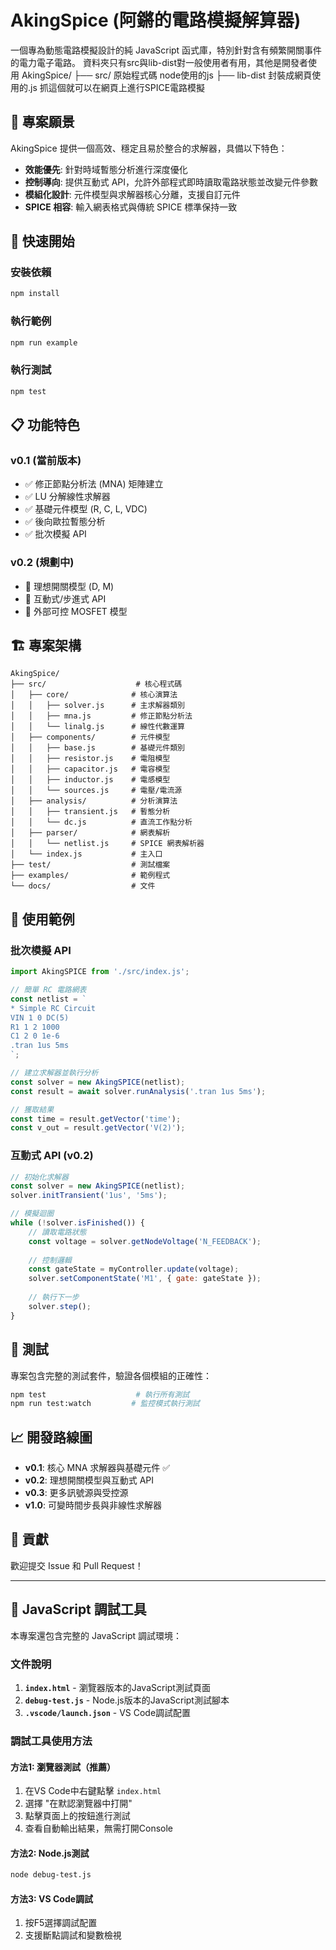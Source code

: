 # AkingSpice (阿鏘的電路模擬解算器)

一個專為動態電路模擬設計的純 JavaScript 函式庫，特別針對含有頻繁開關事件的電力電子電路。
資料夾只有src與lib-dist對一般使用者有用，其他是開發者使用
AkingSpice/
├── src/      原始程式碼 node使用的js
├── lib-dist  封裝成網頁使用的.js 抓這個就可以在網頁上進行SPICE電路模擬


## 🎯 專案願景

AkingSpice 提供一個高效、穩定且易於整合的求解器，具備以下特色：

- **效能優先**: 針對時域暫態分析進行深度優化
- **控制導向**: 提供互動式 API，允許外部程式即時讀取電路狀態並改變元件參數
- **模組化設計**: 元件模型與求解器核心分離，支援自訂元件
- **SPICE 相容**: 輸入網表格式與傳統 SPICE 標準保持一致

## 🚀 快速開始

### 安裝依賴
```bash
npm install
```

### 執行範例
```bash
npm run example
```

### 執行測試
```bash
npm test
```

## 📋 功能特色

### v0.1 (當前版本)
- ✅ 修正節點分析法 (MNA) 矩陣建立
- ✅ LU 分解線性求解器
- ✅ 基礎元件模型 (R, C, L, VDC)
- ✅ 後向歐拉暫態分析
- ✅ 批次模擬 API

### v0.2 (規劃中)
- 🔄 理想開關模型 (D, M)
- 🔄 互動式/步進式 API
- 🔄 外部可控 MOSFET 模型

## 🏗 專案架構

```
AkingSpice/
├── src/                    # 核心程式碼
│   ├── core/              # 核心演算法
│   │   ├── solver.js      # 主求解器類別
│   │   ├── mna.js         # 修正節點分析法
│   │   └── linalg.js      # 線性代數運算
│   ├── components/        # 元件模型
│   │   ├── base.js        # 基礎元件類別
│   │   ├── resistor.js    # 電阻模型
│   │   ├── capacitor.js   # 電容模型
│   │   ├── inductor.js    # 電感模型
│   │   └── sources.js     # 電壓/電流源
│   ├── analysis/          # 分析演算法
│   │   ├── transient.js   # 暫態分析
│   │   └── dc.js          # 直流工作點分析
│   ├── parser/            # 網表解析
│   │   └── netlist.js     # SPICE 網表解析器
│   └── index.js           # 主入口
├── test/                  # 測試檔案
├── examples/              # 範例程式
└── docs/                  # 文件
```

## 📖 使用範例

### 批次模擬 API

```javascript
import AkingSPICE from './src/index.js';

// 簡單 RC 電路網表
const netlist = `
* Simple RC Circuit
VIN 1 0 DC(5)
R1 1 2 1000
C1 2 0 1e-6
.tran 1us 5ms
`;

// 建立求解器並執行分析
const solver = new AkingSPICE(netlist);
const result = await solver.runAnalysis('.tran 1us 5ms');

// 獲取結果
const time = result.getVector('time');
const v_out = result.getVector('V(2)');
```

### 互動式 API (v0.2)

```javascript
// 初始化求解器
const solver = new AkingSPICE(netlist);
solver.initTransient('1us', '5ms');

// 模擬迴圈
while (!solver.isFinished()) {
    // 讀取電路狀態
    const voltage = solver.getNodeVoltage('N_FEEDBACK');
    
    // 控制邏輯
    const gateState = myController.update(voltage);
    solver.setComponentState('M1', { gate: gateState });
    
    // 執行下一步
    solver.step();
}
```

## 🧪 測試

專案包含完整的測試套件，驗證各個模組的正確性：

```bash
npm test                    # 執行所有測試
npm run test:watch         # 監控模式執行測試
```

## 📈 開發路線圖

- **v0.1**: 核心 MNA 求解器與基礎元件 ✅
- **v0.2**: 理想開關模型與互動式 API
- **v0.3**: 更多訊號源與受控源
- **v1.0**: 可變時間步長與非線性求解器

## 🤝 貢獻

歡迎提交 Issue 和 Pull Request！



---

## 🔧 JavaScript 調試工具

本專案還包含完整的 JavaScript 調試環境：

### 文件說明

1. **`index.html`** - 瀏覽器版本的JavaScript測試頁面
2. **`debug-test.js`** - Node.js版本的JavaScript測試腳本  
3. **`.vscode/launch.json`** - VS Code調試配置

### 調試工具使用方法

#### 方法1: 瀏覽器測試（推薦）
1. 在VS Code中右鍵點擊 `index.html`
2. 選擇 "在默認瀏覽器中打開"
3. 點擊頁面上的按鈕進行測試
4. 查看自動輸出結果，無需打開Console

#### 方法2: Node.js測試
```bash
node debug-test.js
```

#### 方法3: VS Code調試
1. 按F5選擇調試配置
2. 支援斷點調試和變數檢視

